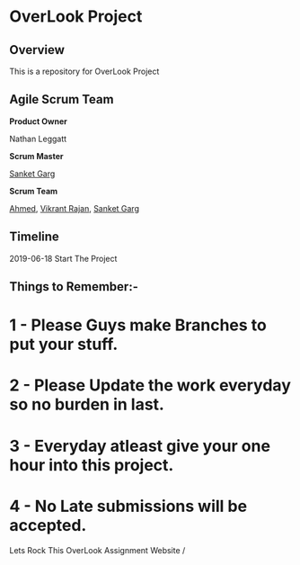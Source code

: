 # OverLook Project

## Overview

This is a repository for OverLook Project

## Agile Scrum Team

**Product Owner**

  Nathan Leggatt

**Scrum Master**

[Sanket Garg](https://github.com/sanket064)

**Scrum Team**

[Ahmed](https://github.com/AhmedM0), [Vikrant Rajan](https://github.com/vikrantRajan), [Sanket Garg](https://github.com/sanket064)

## Timeline

2019-06-18 Start The Project

## Things to Remember:-
 # 1 - Please Guys make Branches to put your stuff.
 # 2 - Please Update the work everyday so no burden in last.
 # 3 - Everyday atleast give your one hour into this project.
 # 4 - No Late submissions will be accepted.

Lets Rock This OverLook Assignment Website /


